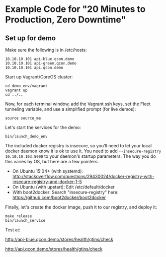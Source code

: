 Example Code for "20 Minutes to Production, Zero Downtime"
==========================================================

Set up for demo
--------------------

Make sure the following is in /etc/hosts:

```
10.10.10.101 api-blue.qcon.demo
10.10.10.101 api-green.qcon.demo
10.10.10.101 api.qcon.demo
```

Start up Vagrant/CoreOS cluster:

```
cd demo_env/vagrant
vagrant up
cd ../..
```

Now, for each terminal window, add the Vagrant ssh keys, set the Fleet tunneling variable, and use a simplified prompt (for live demos): 

```
source source_me
```

Let's start the services for the demo:
```
bin/launch_demo_env
```

The included docker registry is insecure, so you'll need to let your local docker daemon know it is ok to use it. You need to add `--insecure-registry 10.10.10.103:5000` to your daemon's startup parameters. The way you do this varies by OS, but here are a few pointers:

- On Ubuntu 15:04+ (with systemd): http://stackoverflow.com/questions/29430024/docker-registry-with-insecure-registry-and-docker-1-5
- On Ubuntu (with upstart): Edit /etc/default/docker
- With boot2docker: Search "insecure-registry" here: https://github.com/boot2docker/boot2docker

Finally, let's create the docker image, push it to our registry, and deploy it:
```
make release
bin/launch_service
```

Test at:

http://api-blue.qcon.demo/stores/health/gtins/check

http://api.qcon.demo/stores/health/gtins/check


